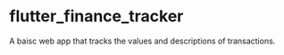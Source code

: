 # flutter_finance_tracker

A baisc web app that tracks the values and descriptions of transactions. 

